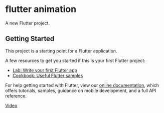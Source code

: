 # flutter animation

A new Flutter project.

## Getting Started

This project is a starting point for a Flutter application.

A few resources to get you started if this is your first Flutter project:

- [Lab: Write your first Flutter app](https://flutter.dev/docs/get-started/codelab)
- [Cookbook: Useful Flutter samples](https://flutter.dev/docs/cookbook)

For help getting started with Flutter, view our
[online documentation](https://flutter.dev/docs), which offers tutorials,
samples, guidance on mobile development, and a full API reference.

[Video](https://firebasestorage.googleapis.com/v0/b/internship-f935a.appspot.com/o/WhatsApp%20Video%202021-08-11%20at%201.55.02%20AM.mp4?alt=media&token=3fe41e29-1c82-4fd8-af2e-324a12ce88d7)
